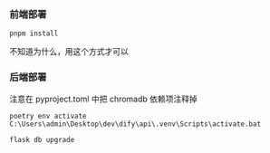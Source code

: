### 前端部署

```
pnpm install
```

不知道为什么，用这个方式才可以

### 后端部署

注意在 pyproject.toml 中把 chromadb 依赖项注释掉

```
poetry env activate
C:\Users\admin\Desktop\dev\dify\api\.venv\Scripts\activate.bat
```

```
flask db upgrade
```

```

```